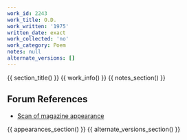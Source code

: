 ```yaml
---
work_id: 2243
work_title: O.D.
work_written: '1975'
written_date: exact
work_collected: 'no'
work_category: Poem
notes: null
alternate_versions: []
---
```


{{ section_title() }}
{{ work_info() }}
{{ notes_section() }}
## Forum References
- [Scan of magazine appearance](https://bukowskiforum.com/threads/the-coldspring-journal-no-10-april-1976.12461/)

{{ appearances_section() }}
{{ alternate_versions_section() }}
